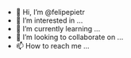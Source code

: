 - 👋 Hi, I’m @felipepietr
- 👀 I’m interested in ...
- 🌱 I’m currently learning ...
- 💞️ I’m looking to collaborate on ...
- 📫 How to reach me ...

<!---
felipepietr/felipepietr is a ✨ special ✨ repository because its `README.md` (this file) appears on your GitHub profile.
You can click the Preview link to take a look at your changes.
--->
